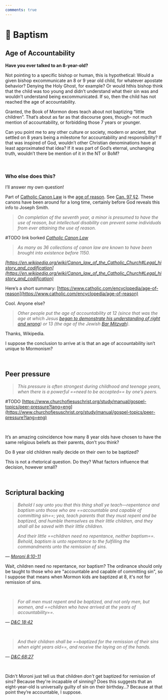 ```yaml
---
comments: true
---
```

# 🌊 Baptism
## Age of Accountability
**Have you ever talked to an 8-year-old?**

Not pointing to a specific bishop or human, this is hypothetical: Would a given bishop excommunicate an 8 or 9 year old child, for whatever apostate behavior? Denying the Holy Ghost, for example? Or would hthis bishop think that the child was too young and didn’t understand what their sin was and wouldn’t understand being excommunicated. If so, then the child has not reached the age of accountability.

Granted, the Book of Mormon does teach about not baptizing “little children”. That’s about as far as that discourse goes, though- not much mention of accountability, or forbidding those 7 years or younger.

Can you point me to any other culture or society, modern or ancient, that settled on 8 years being a milestone for accountability and responsibility? If that was inspired of God, wouldn’t other Christian denominations have at least approximated that idea? If it was part of God’s eternal, unchanging truth, wouldn’t there be mention of it in the NT or BoM?

&nbsp;

### Who else does this?
I’ll answer my own question!

Part of [Catholic Canon Law](https://en.wikipedia.org/wiki/Person_(Catholic_canon_law)\#Age_of_reason) is the [age of reason](https://en.wikipedia.org/wiki/Age_of_accountability#cite_note-1). See [Can. 97 §2](https://www.vatican.va/archive/cod-iuris-canonici/eng/documents/cic_lib1-cann96-123_en.html). These canons have been around for a long time, certainly before God reveals this info to Joseph Smith.

> *On completion of the seventh year, a minor is presumed to have the use of reason, but intellectual disability can prevent some individuals from ever attaining the use of reason.*

#TODO  link borked
_[Catholic Canon Law](https://en.wikipedia.org/wiki/Person_(Catholic_canon_law)#Physical_persons)_

> *As many as 36 collections of canon law are known to have been brought into existence before 1150.*

_[https://en.wikipedia.org/wiki/Canon_law_of_the_Catholic_Church#Legal_history_and_codification](https://en.wikipedia.org/wiki/Canon_law_of_the_Catholic_Church#Legal_history_and_codification)_

Here’s a short summary: [https://www.catholic.com/encyclopedia/age-of-reason](https://www.catholic.com/encyclopedia/age-of-reason)

Cool. Anyone else?

> *Other people put the age of accountability at 12 (since that was the age at which Jesus [began to demonstrate his understanding of right and wrong](https://en.wikipedia.org/wiki/Finding_in_the_Temple)) or 13 (the age of the Jewish [Bar Mitzvah](https://en.wikipedia.org/wiki/Bar_Mitzvah)).*

Thanks, Wikipedia.

I suppose the conclusion to arrive at is that an age of accountability isn’t unique to Mormonism?

&nbsp;

## Peer pressure
> *This pressure is often strongest during childhood and teenage years, when there is a powerful ==need to be accepted== by one’s peers.*

#TODO 
[https://www.churchofjesuschrist.org/study/manual/gospel-topics/peer-pressure?lang=eng](https://www.churchofjesuschrist.org/study/manual/gospel-topics/peer-pressure?lang=eng)

&nbsp;

It’s an amazing coincidence how many 8 year olds have chosen to have the same religious beliefs as their parents, don’t you think?

Do 8 year old children really decide on their own to be baptized?

This is not a rhetorical question. Do they? What factors influence that decision, however small?

&nbsp;

## Scriptural backing
> *Behold I say unto you that this thing shall ye teach—repentance and baptism unto those who are ==accountable and capable of committing sin==; yea, teach parents that they must repent and be baptized, and humble themselves as their little children, and they shall all be saved with their little children.*
>
> *And their little ==children need no repentance, neither baptism==. Behold, baptism is unto repentance to the fulfilling the commandments unto the remission of sins.*

— _[Moroni 8:10-11](https://www.churchofjesuschrist.org/study/scriptures/bofm/moro/8?lang=eng&id=p10-p11#p10)_

Wait, children need no repentance, nor baptism? The ordinance should only be taught to those who are "accountable and capable of committing sin", so I suppose that means when Mormon kids are baptized at 8, it's not for remission of sins.

&nbsp;

> *For all men must repent and be baptized, and not only men, but women, and ==children who have arrived at the years of accountability==.*

— _[D&C 18:42](https://www.churchofjesuschrist.org/study/scriptures/dc-testament/dc/18?lang=eng&id=p42#p42)_

&nbsp;

> *And their children shall be ==baptized for the remission of their sins when eight years old==, and receive the laying on of the hands.*

— _[D&C 68:27](https://www.churchofjesuschrist.org/study/scriptures/dc-testament/dc/68?lang=eng&id=p27#p27)_

&nbsp;

Didn't Moroni just tell us that children *don't* get baptized for remission of sins? Because they're incapable of sinning? Does this suggests that an eight-year-old is universally guilty of sin on their birthday…? Because at that point they’re accountable, I suppose.